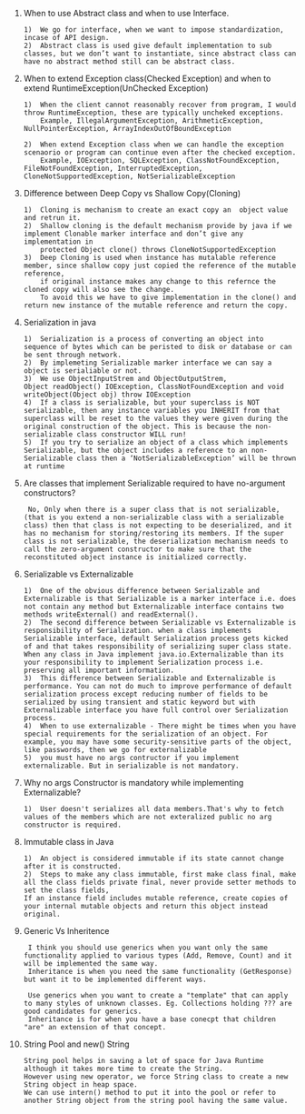 1.	When to use Abstract class and when to use Interface.

        1)	We go for interface, when we want to impose standardization, incase of API design.
        2)	Abstract class is used give default implementation to sub classes, but we don’t want to instantiate, since abstract class can have no abstract method still can be abstract class.

2.	When to extend Exception class(Checked Exception) and when to extend RuntimeException(UnChecked Exception)

        1)	When the client cannot reasonably recover from program, I would throw RuntimeException, these are typically uncheked exceptions.
            Example, IllegalArgumentException, ArithmeticException, NullPointerException, ArrayIndexOutOfBoundException

        2)	When extend Exception class when we can handle the exception scenaorio or program can continue even after the checked exception.
            Example, IOException, SQLException, ClassNotFoundException, FileNotFoundException, InterruptedException, CloneNotSupportedException, NotSerializableException


3.	Difference between Deep Copy vs Shallow Copy(Cloning)

        1)	Cloning is mechanism to create an exact copy an  object value and retrun it.
        2)	Shallow cloning is the default mechanism provide by java if we implement Clonable marker interface and don’t give any implementation in
            protected Object clone() throws CloneNotSupportedException
        3)	Deep Cloning is used when instance has mutalable reference member, since shallow copy just copied the reference of the mutable reference,
            if original instance makes any change to this refernce the cloned copy will also see the change.
            To avoid this we have to give implementation in the clone() and return new instance of the mutable reference and return the copy.

4.	Serialization in java

        1)	Serialization is a process of converting an object into sequence of bytes which can be peristed to disk or database or can be sent through network.
        2)	By implemeting Serializable marker interface we can say a object is serialiable or not.
        3)	We use ObjectInputStrem and ObjectOutputStrem,
        Object readObject() IOException, ClassNotFoundException and void writeObject(Object obj) throw IOException
        4)	If a class is serializable, but your superclass is NOT serializable, then any instance variables you INHERIT from that superclass will be reset to the values they were given during the original construction of the object. This is because the non- serializable class constructor WILL run!
        5)	If you try to serialize an object of a class which implements Serializable, but the object includes a reference to an non- Serializable class then a ‘NotSerializableException’ will be thrown at runtime

5. Are classes that implement Serializable required to have no-argument constructors?

        No, Only when there is a super class that is not serializable, (that is you extend a non-serializable class with a serializable class) then that class is not expecting to be deserialized, and it has no mechanism for storing/restoring its members. If the super class is not serializable, the deserialization mechanism needs to call the zero-argument constructor to make sure that the reconstituted object instance is initialized correctly.

6.	Serializable vs Externalizable

        1)	One of the obvious difference between Serializable and Externalizable is that Serializable is a marker interface i.e. does not contain any method but Externalizable interface contains two methods writeExternal() and readExternal().
        2)	The second difference between Serializable vs Externalizable is responsibility of Serialization. when a class implements Serializable interface, default Serialization process gets kicked of and that takes responsibility of serializing super class state. When any class in Java implement java.io.Externalizable than its your responsibility to implement Serialization process i.e. preserving all important information.
        3)	This difference between Serializable and Externalizable is performance. You can not do much to improve performance of default serialization process except reducing number of fields to be serialized by using transient and static keyword but with Externalizable interface you have full control over Serialization process.
        4)	When to use externalizable - There might be times when you have special requirements for the serialization of an object. For example, you may have some security-sensitive parts of the object, like passwords, then we go for externalizable
        5)	you must have no args contructor if you implement externalizable. But in serializable is not mandatory.

7.	Why no args Constructor is mandatory while implementing Externalizable?

        1)	User doesn't serializes all data members.That's why to fetch values of the members which are not exteralized public no arg constructor is required.


8.	Immutable class in Java

        1)	An object is considered immutable if its state cannot change after it is constructed.
        2)	Steps to make any class immutable, first make class final, make all the class fields private final, never provide setter methods to set the class fields,
        If an instance field includes mutable reference, create copies of your internal mutable objects and return this object instead original.

9. Generic Vs Inheritence
        
        I think you should use generics when you want only the same functionality applied to various types (Add, Remove, Count) and it will be implemented the same way. 
        Inheritance is when you need the same functionality (GetResponse) but want it to be implemented different ways.
        
        Use generics when you want to create a "template" that can apply to many styles of unknown classes. Eg. Collections holding ??? are good candidates for generics. 
        Inheritance is for when you have a base conecpt that children "are" an extension of that concept.

10. String Pool and new() String
        
        String pool helps in saving a lot of space for Java Runtime although it takes more time to create the String.
        However using new operator, we force String class to create a new String object in heap space. 
        We can use intern() method to put it into the pool or refer to another String object from the string pool having the same value.
